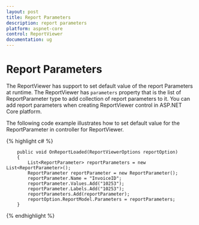```yaml
---
layout: post
title: Report Parameters
description: report parameters
platform: aspnet-core
control: ReportViewer
documentation: ug
---
```


# Report Parameters

The ReportViewer has support to set default value of the report Parameters at runtime. The ReportViewer has `parameters` property that is the list of ReportParameter type to add collection of report parameters to it. You can add report parameters when creating ReportViewer control in ASP.NET Core platform.

The following code example illustrates how to set default value for the ReportParameter in controller for ReportViewer.

{% highlight c# %}

        public void OnReportLoaded(ReportViewerOptions reportOption)
        {
            List<ReportParameter> reportParameters = new List<ReportParameter>();
            ReportParameter reportParameter = new ReportParameter();
            reportParameter.Name = "InvoiceID";
            reportParameter.Values.Add("10253");
            reportParameter.Labels.Add("10253");
            reportParameters.Add(reportParameter);
            reportOption.ReportModel.Parameters = reportParameters;
        } 

{% endhighlight %}

